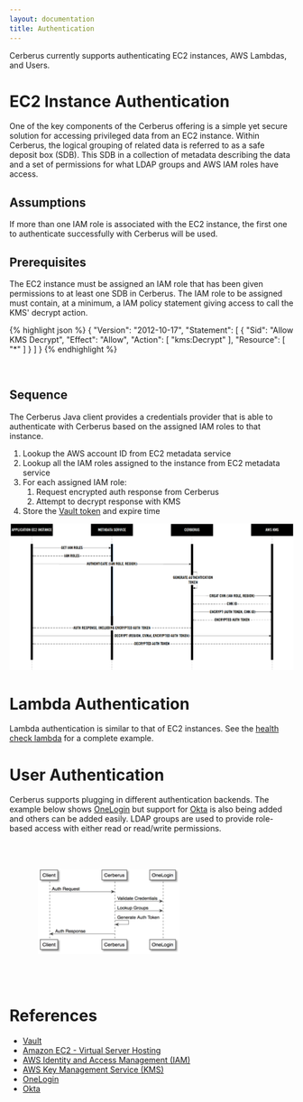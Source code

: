 ```yaml
---
layout: documentation
title: Authentication
---
```


Cerberus currently supports authenticating EC2 instances, AWS Lambdas, and Users.

# EC2 Instance Authentication

One of the key components of the Cerberus offering is a simple yet secure solution for accessing privileged data from 
an EC2 instance.  Within Cerberus, the logical grouping of related data is referred to as a safe deposit box (SDB). This
SDB in a collection of metadata describing the data and a set of permissions for what LDAP groups and AWS IAM roles 
have access.

## Assumptions

If more than one IAM role is associated with the EC2 instance, the first one to authenticate successfully with Cerberus will be used.

## Prerequisites

The EC2 instance must be assigned an IAM role that has been given permissions to at least one SDB in Cerberus.
The IAM role to be assigned must contain, at a minimum, a IAM policy statement giving access to call the KMS' decrypt action.

{% highlight json %}
{
    "Version": "2012-10-17",
    "Statement": [
        {
            "Sid": "Allow KMS Decrypt",
            "Effect": "Allow",
            "Action": [
                "kms:Decrypt"
            ],
            "Resource": [
                "*"
            ]
        }
    ]
}
{% endhighlight %}

<br />

## Sequence

The Cerberus Java client provides a credentials provider that is able to authenticate with Cerberus based on the 
assigned IAM roles to that instance.

1. Lookup the AWS account ID from EC2 metadata service
1. Lookup all the IAM roles assigned to the instance from EC2 metadata service
1. For each assigned IAM role:
   1. Request encrypted auth response from Cerberus
   1. Attempt to decrypt response with KMS
1. Store the [Vault token](vault) and expire time

<img src="../../images/arch-diagrams/cms-iam-auth-sequence-diagram.png" />

# Lambda Authentication

Lambda authentication is similar to that of EC2 instances.  See the 
<a target="_blank" onclick="trackOutboundLink('https://github.com/Nike-Inc/cerberus-healthcheck-lambda')" href="https://github.com/Nike-Inc/cerberus-healthcheck-lambda">health check lambda</a> for a complete example.

# User Authentication

Cerberus supports plugging in different authentication backends.  The example below shows 
<a target="_blank" onclick="trackOutboundLink('https://www.onelogin.com/')" href="https://www.onelogin.com/">OneLogin</a> but support for <a target="_blank" onclick="trackOutboundLink('https://www.okta.com/')" href="https://www.okta.com/">Okta</a> is also being added and
others can be added easily.  LDAP groups are used to provide role-based access with either read or read/write
permissions.

<img src="../../images/arch-diagrams/user-authentication.png" style="width: 50%; height: 50%; margin: 50px;" />


# References

*  [Vault](vault)
*  <a target="_blank" onclick="trackOutboundLink('https://aws.amazon.com/ec2/')" href="https://aws.amazon.com/ec2/">Amazon EC2 - Virtual Server Hosting</a>
*  <a target="_blank" onclick="trackOutboundLink('https://aws.amazon.com/iam/')" href="https://aws.amazon.com/iam/">AWS Identity and Access Management (IAM)</a>
*  <a target="_blank" onclick="trackOutboundLink('https://aws.amazon.com/kms/')" href="https://aws.amazon.com/kms/">AWS Key Management Service (KMS)</a>
*  <a target="_blank" onclick="trackOutboundLink('https://www.onelogin.com/')" href="https://www.onelogin.com/">OneLogin</a>
*  <a target="_blank" onclick="trackOutboundLink('https://www.okta.com/')" href="https://www.okta.com/">Okta</a>
